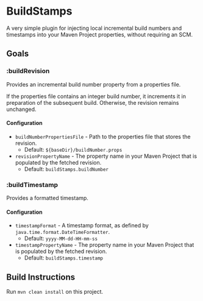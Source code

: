 # BuildStamps

A very simple plugin for injecting local incremental build numbers and timestamps into
your Maven Project properties, without requiring an SCM.

## Goals

### :buildRevision

Provides an incremental build number property from a properties file.

If the properties file contains an integer build number, it increments it in preparation of the subsequent build. Otherwise, the revision remains unchanged.

#### Configuration

* `buildNumberPropertiesFile` - Path to the properties file that stores the revision.
  * Default: `${baseDir}/buildNumber.props`
* `revisionPropertyName` - The property name in your Maven Project that is populated by the fetched revision.
  * Default: `buildStamps.buildNumber`

### :buildTimestamp

Provides a formatted timestamp.

#### Configuration

* `timestampFormat` - A timestamp format, as defined by `java.time.format.DateTimeFormatter`.
  * Default: `yyyy-MM-dd-HH-mm-ss`
* `timestampPropertyName` - The property name in your Maven Project that is populated by the fetched revision.
  * Default: `buildStamps.timestamp`

## Build Instructions

Run `mvn clean install` on this project.